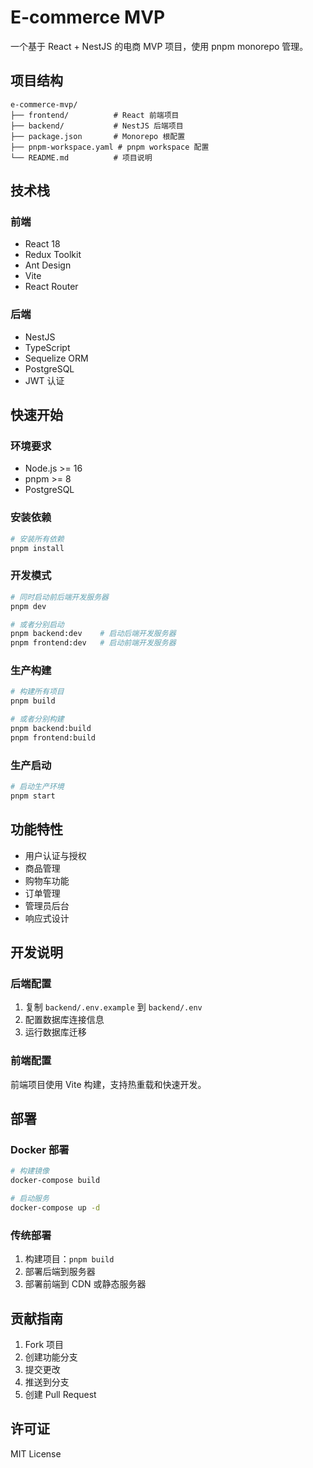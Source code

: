 # E-commerce MVP

一个基于 React + NestJS 的电商 MVP 项目，使用 pnpm monorepo 管理。

## 项目结构

```
e-commerce-mvp/
├── frontend/          # React 前端项目
├── backend/           # NestJS 后端项目
├── package.json       # Monorepo 根配置
├── pnpm-workspace.yaml # pnpm workspace 配置
└── README.md          # 项目说明
```

## 技术栈

### 前端
- React 18
- Redux Toolkit
- Ant Design
- Vite
- React Router

### 后端
- NestJS
- TypeScript
- Sequelize ORM
- PostgreSQL
- JWT 认证

## 快速开始

### 环境要求
- Node.js >= 16
- pnpm >= 8
- PostgreSQL

### 安装依赖
```bash
# 安装所有依赖
pnpm install
```

### 开发模式
```bash
# 同时启动前后端开发服务器
pnpm dev

# 或者分别启动
pnpm backend:dev    # 启动后端开发服务器
pnpm frontend:dev   # 启动前端开发服务器
```

### 生产构建
```bash
# 构建所有项目
pnpm build

# 或者分别构建
pnpm backend:build
pnpm frontend:build
```

### 生产启动
```bash
# 启动生产环境
pnpm start
```

## 功能特性

- 用户认证与授权
- 商品管理
- 购物车功能
- 订单管理
- 管理员后台
- 响应式设计

## 开发说明

### 后端配置
1. 复制 `backend/.env.example` 到 `backend/.env`
2. 配置数据库连接信息
3. 运行数据库迁移

### 前端配置
前端项目使用 Vite 构建，支持热重载和快速开发。

## 部署

### Docker 部署
```bash
# 构建镜像
docker-compose build

# 启动服务
docker-compose up -d
```

### 传统部署
1. 构建项目：`pnpm build`
2. 部署后端到服务器
3. 部署前端到 CDN 或静态服务器

## 贡献指南

1. Fork 项目
2. 创建功能分支
3. 提交更改
4. 推送到分支
5. 创建 Pull Request

## 许可证

MIT License